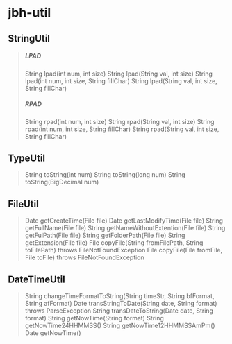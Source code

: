 # jbh-util

## StringUtil
> ##### LPAD
> String lpad(int num, int size)
> String lpad(String val, int size)
> String lpad(int num, int size, String fillChar)
> String lpad(String val, int size, String fillChar)
>
> ##### RPAD
> String rpad(int num, int size)
> String rpad(String val, int size)
> String rpad(int num, int size, String fillChar)
> String rpad(String val, int size, String fillChar)

## TypeUtil

> String toString(int num)
> String toString(long num)
> String toString(BigDecimal num)

## FileUtil
> Date getCreateTime(File file)
> Date getLastModifyTime(File file)
> String getFullName(File file)
> String getNameWithoutExtention(File file)
> String getFulPath(File file)
> String getFolderPath(File file)
> String getExtension(File file)
> File copyFile(String fromFilePath, String toFilePath) throws FileNotFoundException
> File copyFile(File fromFile, File toFile) throws FileNotFoundException

## DateTimeUtil 
> String changeTimeFormatToString(String timeStr, String bfFormat, String afFormat)
> Date transStringToDate(String date, String format) throws ParseException
> String transDateToString(Date date, String format)
> String getNowTime(String format)
> String getNowTime24HHMMSS()
> String getNowTime12HHMMSSAmPm()
> Date getNowTime()

